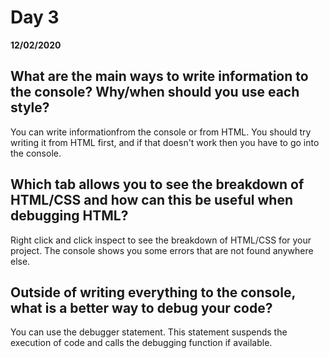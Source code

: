 # Day 3
__12/02/2020__

## What are the main ways to write information to the console? Why/when should you use each style?
You can write informationfrom the console or from HTML. You should try writing it from HTML first, and if that doesn't work then you have to go into the console.
## Which tab allows you to see the breakdown of HTML/CSS and how can this be useful when debugging HTML?
Right click and click inspect to see the breakdown of HTML/CSS for your project. The console shows you some errors that are not found anywhere else.
## Outside of writing everything to the console, what is a better way to debug your code?
You can use the debugger statement. This statement suspends the execution of code and calls the debugging function if available.